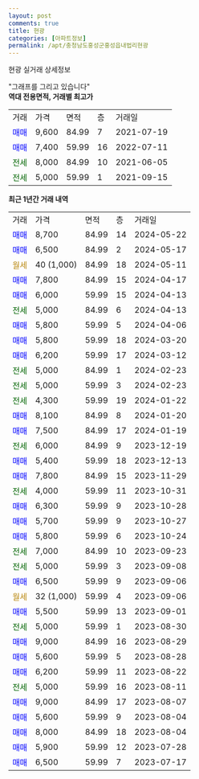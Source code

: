 ```yaml
---
layout: post
comments: true
title: 현광
categories: [아파트정보]
permalink: /apt/충청남도홍성군홍성읍내법리현광
---
```


현광 실거래 상세정보

<script type="text/javascript">
  google.charts.load('current', {'packages':['line', 'corechart']});
  google.charts.setOnLoadCallback(drawChart);

  function drawChart() {
    var data = new google.visualization.DataTable();
    data.addColumn('date', '거래일');
    data.addColumn('number', "매매");
    data.addColumn('number', "전세");
    data.addColumn('number', "전매");

    data.addRows([[new Date(Date.parse("2024-05-22")), 8700, null, null], [new Date(Date.parse("2024-05-17")), 6500, null, null], [new Date(Date.parse("2024-05-11")), null, null, null], [new Date(Date.parse("2024-04-17")), 7800, null, null], [new Date(Date.parse("2024-04-13")), 6000, null, null], [new Date(Date.parse("2024-04-13")), null, 5000, null], [new Date(Date.parse("2024-04-06")), 5800, null, null], [new Date(Date.parse("2024-03-20")), 5800, null, null], [new Date(Date.parse("2024-03-12")), 6200, null, null], [new Date(Date.parse("2024-02-23")), null, 5000, null], [new Date(Date.parse("2024-02-23")), null, 5000, null], [new Date(Date.parse("2024-01-22")), null, 4300, null], [new Date(Date.parse("2024-01-20")), 8100, null, null], [new Date(Date.parse("2024-01-19")), 7500, null, null], [new Date(Date.parse("2023-12-19")), null, 6000, null], [new Date(Date.parse("2023-12-13")), 5400, null, null], [new Date(Date.parse("2023-11-29")), 7800, null, null], [new Date(Date.parse("2023-10-31")), null, 4000, null], [new Date(Date.parse("2023-10-28")), 6300, null, null], [new Date(Date.parse("2023-10-27")), 5700, null, null], [new Date(Date.parse("2023-10-24")), 5800, null, null], [new Date(Date.parse("2023-09-23")), null, 7000, null], [new Date(Date.parse("2023-09-08")), null, 5000, null], [new Date(Date.parse("2023-09-06")), 6500, null, null], [new Date(Date.parse("2023-09-06")), null, null, null], [new Date(Date.parse("2023-09-01")), 5500, null, null], [new Date(Date.parse("2023-08-30")), null, 5000, null], [new Date(Date.parse("2023-08-29")), 9000, null, null], [new Date(Date.parse("2023-08-28")), 5600, null, null], [new Date(Date.parse("2023-08-22")), 6200, null, null], [new Date(Date.parse("2023-08-11")), null, 5000, null], [new Date(Date.parse("2023-08-07")), 9000, null, null], [new Date(Date.parse("2023-08-04")), 5600, null, null], [new Date(Date.parse("2023-08-04")), 8000, null, null], [new Date(Date.parse("2023-07-28")), 5900, null, null], [new Date(Date.parse("2023-07-17")), 6500, null, null]]);

    var options = {
      hAxis: {
        format: 'yyyy/MM/dd'
      },    
      lineWidth: 0,
      pointsVisible: true,    
      title: '최근 1년간 유형별 실거래가 분포',
      legend: { position: 'bottom' }
    };

    var formatter = new google.visualization.NumberFormat({pattern:'###,###'} );
    formatter.format(data, 1);
    formatter.format(data, 2);
    
    setTimeout(function() {
        var chart = new google.visualization.LineChart(document.getElementById('columnchart_material'));
        chart.draw(data, (options));
        document.getElementById('loading').style.display = 'none';
    }, 200);
  }
</script>


<div id="loading" style="z-index:20; display: block; margin-left: 0px">"그래프를 그리고 있습니다"</div>
<div id="columnchart_material" style="width: 95%; margin-left: 0px; display: block"></div>
<!-- contents start -->
<b>역대 전용면적, 거래별 최고가</b>
<table class="sortable">
    <tr>
      <td>거래</td>
      <td>가격</td>
      <td>면적</td>
      <td>층</td>
      <td>거래일</td>
    </tr>
        <tr>
          <td><a style="color: blue">매매</a></td>
          <td>9,600</td>
          <td>84.99</td>
          <td>7</td>
          <td>2021-07-19</td>
        </tr>            <tr>
          <td><a style="color: blue">매매</a></td>
          <td>7,400</td>
          <td>59.99</td>
          <td>16</td>
          <td>2022-07-11</td>
        </tr>        
        <tr>
              <td><a style="color: darkgreen">전세</a></td>
              <td>8,000</td>
              <td>84.99</td>
              <td>10</td>
              <td>2021-06-05</td>
            </tr>            <tr>
              <td><a style="color: darkgreen">전세</a></td>
              <td>5,000</td>
              <td>59.99</td>
              <td>1</td>
              <td>2021-09-15</td>
            </tr>        
    
</table>

<b>최근 1년간 거래 내역</b>

<table class="sortable">
    <tr>
      <td>거래</td>
      <td>가격</td>
      <td>면적</td>
      <td>층</td>
      <td>거래일</td>
    </tr>
    <tr>
      <td><a style="color: blue">매매</a></td>
      <td>8,700</td>
      <td>84.99</td>
      <td>14</td>
      <td>2024-05-22</td>
    </tr>          <tr>
      <td><a style="color: blue">매매</a></td>
      <td>6,500</td>
      <td>84.99</td>
      <td>2</td>
      <td>2024-05-17</td>
    </tr>          <tr>
      <td><a style="color: darkgoldenrod">월세</a></td>
      <td>40 (1,000)</td>
      <td>84.99</td>
      <td>18</td>
      <td>2024-05-11</td>
    </tr>          <tr>
      <td><a style="color: blue">매매</a></td>
      <td>7,800</td>
      <td>84.99</td>
      <td>15</td>
      <td>2024-04-17</td>
    </tr>          <tr>
      <td><a style="color: blue">매매</a></td>
      <td>6,000</td>
      <td>59.99</td>
      <td>15</td>
      <td>2024-04-13</td>
    </tr>          <tr>
      <td><a style="color: darkgreen">전세</a></td>
      <td>5,000</td>
      <td>84.99</td>
      <td>6</td>
      <td>2024-04-13</td>
    </tr>          <tr>
      <td><a style="color: blue">매매</a></td>
      <td>5,800</td>
      <td>59.99</td>
      <td>5</td>
      <td>2024-04-06</td>
    </tr>          <tr>
      <td><a style="color: blue">매매</a></td>
      <td>5,800</td>
      <td>59.99</td>
      <td>18</td>
      <td>2024-03-20</td>
    </tr>          <tr>
      <td><a style="color: blue">매매</a></td>
      <td>6,200</td>
      <td>59.99</td>
      <td>17</td>
      <td>2024-03-12</td>
    </tr>          <tr>
      <td><a style="color: darkgreen">전세</a></td>
      <td>5,000</td>
      <td>84.99</td>
      <td>1</td>
      <td>2024-02-23</td>
    </tr>          <tr>
      <td><a style="color: darkgreen">전세</a></td>
      <td>5,000</td>
      <td>59.99</td>
      <td>3</td>
      <td>2024-02-23</td>
    </tr>          <tr>
      <td><a style="color: darkgreen">전세</a></td>
      <td>4,300</td>
      <td>59.99</td>
      <td>19</td>
      <td>2024-01-22</td>
    </tr>          <tr>
      <td><a style="color: blue">매매</a></td>
      <td>8,100</td>
      <td>84.99</td>
      <td>8</td>
      <td>2024-01-20</td>
    </tr>          <tr>
      <td><a style="color: blue">매매</a></td>
      <td>7,500</td>
      <td>84.99</td>
      <td>17</td>
      <td>2024-01-19</td>
    </tr>          <tr>
      <td><a style="color: darkgreen">전세</a></td>
      <td>6,000</td>
      <td>84.99</td>
      <td>9</td>
      <td>2023-12-19</td>
    </tr>          <tr>
      <td><a style="color: blue">매매</a></td>
      <td>5,400</td>
      <td>59.99</td>
      <td>18</td>
      <td>2023-12-13</td>
    </tr>          <tr>
      <td><a style="color: blue">매매</a></td>
      <td>7,800</td>
      <td>84.99</td>
      <td>15</td>
      <td>2023-11-29</td>
    </tr>          <tr>
      <td><a style="color: darkgreen">전세</a></td>
      <td>4,000</td>
      <td>59.99</td>
      <td>11</td>
      <td>2023-10-31</td>
    </tr>          <tr>
      <td><a style="color: blue">매매</a></td>
      <td>6,300</td>
      <td>59.99</td>
      <td>9</td>
      <td>2023-10-28</td>
    </tr>          <tr>
      <td><a style="color: blue">매매</a></td>
      <td>5,700</td>
      <td>59.99</td>
      <td>9</td>
      <td>2023-10-27</td>
    </tr>          <tr>
      <td><a style="color: blue">매매</a></td>
      <td>5,800</td>
      <td>59.99</td>
      <td>6</td>
      <td>2023-10-24</td>
    </tr>          <tr>
      <td><a style="color: darkgreen">전세</a></td>
      <td>7,000</td>
      <td>84.99</td>
      <td>10</td>
      <td>2023-09-23</td>
    </tr>          <tr>
      <td><a style="color: darkgreen">전세</a></td>
      <td>5,000</td>
      <td>59.99</td>
      <td>3</td>
      <td>2023-09-08</td>
    </tr>          <tr>
      <td><a style="color: blue">매매</a></td>
      <td>6,500</td>
      <td>59.99</td>
      <td>9</td>
      <td>2023-09-06</td>
    </tr>          <tr>
      <td><a style="color: darkgoldenrod">월세</a></td>
      <td>32 (1,000)</td>
      <td>59.99</td>
      <td>4</td>
      <td>2023-09-06</td>
    </tr>          <tr>
      <td><a style="color: blue">매매</a></td>
      <td>5,500</td>
      <td>59.99</td>
      <td>13</td>
      <td>2023-09-01</td>
    </tr>          <tr>
      <td><a style="color: darkgreen">전세</a></td>
      <td>5,000</td>
      <td>59.99</td>
      <td>1</td>
      <td>2023-08-30</td>
    </tr>          <tr>
      <td><a style="color: blue">매매</a></td>
      <td>9,000</td>
      <td>84.99</td>
      <td>16</td>
      <td>2023-08-29</td>
    </tr>          <tr>
      <td><a style="color: blue">매매</a></td>
      <td>5,600</td>
      <td>59.99</td>
      <td>5</td>
      <td>2023-08-28</td>
    </tr>          <tr>
      <td><a style="color: blue">매매</a></td>
      <td>6,200</td>
      <td>59.99</td>
      <td>11</td>
      <td>2023-08-22</td>
    </tr>          <tr>
      <td><a style="color: darkgreen">전세</a></td>
      <td>5,000</td>
      <td>59.99</td>
      <td>16</td>
      <td>2023-08-11</td>
    </tr>          <tr>
      <td><a style="color: blue">매매</a></td>
      <td>9,000</td>
      <td>84.99</td>
      <td>17</td>
      <td>2023-08-07</td>
    </tr>          <tr>
      <td><a style="color: blue">매매</a></td>
      <td>5,600</td>
      <td>59.99</td>
      <td>9</td>
      <td>2023-08-04</td>
    </tr>          <tr>
      <td><a style="color: blue">매매</a></td>
      <td>8,000</td>
      <td>84.99</td>
      <td>18</td>
      <td>2023-08-04</td>
    </tr>          <tr>
      <td><a style="color: blue">매매</a></td>
      <td>5,900</td>
      <td>59.99</td>
      <td>12</td>
      <td>2023-07-28</td>
    </tr>          <tr>
      <td><a style="color: blue">매매</a></td>
      <td>6,500</td>
      <td>59.99</td>
      <td>7</td>
      <td>2023-07-17</td>
    </tr>      </table>
<!-- contents end -->    

